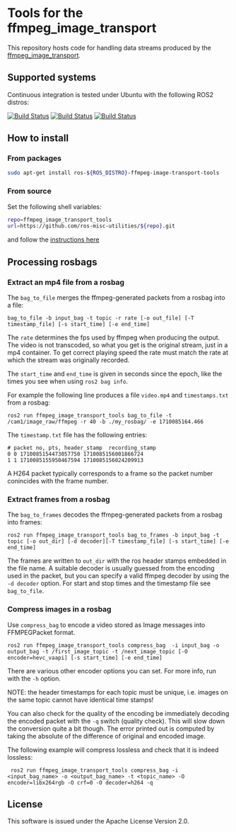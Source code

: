 # Tools for the ffmpeg\_image\_transport

This repository hosts code for handling data streams produced by the [ffmpeg_image_transport](https://github.com/ros-misc-utilities/ffmpeg_image_transport.git).

## Supported systems

Continuous integration is tested under Ubuntu with the following ROS2 distros:

 [![Build Status](https://build.ros2.org/buildStatus/icon?job=Hdev__ffmpeg_image_transport_tools__ubuntu_jammy_amd64&subject=Humble)](https://build.ros2.org/job/Hdev__ffmpeg_image_transport_tools__ubuntu_jammy_amd64/)
 [![Build Status](https://build.ros2.org/buildStatus/icon?job=Jdev__ffmpeg_image_transport_tools__ubuntu_noble_amd64&subject=Jazzy)](https://build.ros2.org/job/Jdev__ffmpeg_image_transport_tools__ubuntu_noble_amd64/)
 [![Build Status](https://build.ros2.org/buildStatus/icon?job=Rdev__ffmpeg_image_transport_tools__ubuntu_noble_amd64&subject=Rolling)](https://build.ros2.org/job/Rdev__ffmpeg_image_transport_tools__ubuntu_noble_amd64/)

## How to install

### From packages

```bash
sudo apt-get install ros-${ROS_DISTRO}-ffmpeg-image-transport-tools
```

### From source

Set the following shell variables:
```bash
repo=ffmpeg_image_transport_tools
url=https://github.com/ros-misc-utilities/${repo}.git
```
and follow the [instructions here](https://github.com/ros-misc-utilities/.github/blob/master/docs/build_ros_repository.md)

## Processing rosbags

### Extract an mp4 file from a rosbag
The ``bag_to_file`` merges the ffmpeg-generated packets from a rosbag into a file:
```
bag_to_file -b input_bag -t topic -r rate [-o out_file] [-T timestamp_file] [-s start_time] [-e end_time]
```

The ``rate`` determines the fps used by ffmpeg when producing the
output. The video is not transcoded, so what you get is the original
stream, just in a mp4 container. To get correct playing speed the rate must
match the rate at which the stream was originally recorded.

The ``start_time`` and ``end_time`` is given in seconds since the
epoch, like the times you see when using ``ros2 bag info``. 

For example the following line produces a file ``video.mp4`` and ``timestamps.txt`` from a rosbag:
```
ros2 run ffmpeg_image_transport_tools bag_to_file -t /cam1/image_raw/ffmpeg -r 40 -b ./my_rosbag/ -e 1710085164.466
```

The ``timestamp.txt`` file has the following entries:
```
# packet no, pts, header_stamp  recording_stamp
0 0 1710085154473057750 1710085156001866724
1 1 1710085155950467594 1710085156024209913
```
A H264 packet typically corresponds to a frame so the packet number
conincides with the  frame number.

### Extract frames from a rosbag
The ``bag_to_frames`` decodes the ffmpeg-generated packets from a rosbag into frames:
```
ros2 run ffmpeg_image_transport_tools bag_to_frames -b input_bag -t topic [-o out_dir] [-d decoder][-T timestamp_file] [-s start_time] [-e end_time]
```
The frames are written to ``out_dir`` with the ros header stamps embedded in the file name. A suitable decoder is usually guessed from the encoding used in the packet, but you can specify a valid ffmpeg decoder by using the ``-d decoder`` option. For start and stop times and the timestamp file see ``bag_to_file``.

### Compress images in a rosbag
Use ``compress_bag`` to encode a video stored as Image messages into FFMPEGPacket format.
```
ros2 run ffmpeg_image_transport_tools compress_bag  -i input_bag -o output_bag -t /first_image_topic -t /next_image_topic [-O encoder=hevc_vaapi] [-s start_time] [-e end_time]
```
There are various other encoder options you can set. For more info, run with the ``-h`` option.

NOTE: the header timestamps for each topic must be unique, i.e. images on the same topic cannot have identical time stamps!

You can also check for the quality of the encoding be immediately decoding the encoded packet with the ``-q`` switch (quality check). This will slow down the conversion quite a bit though. The error printed out is computed by taking the absolute of the difference of original and encoded image.

The following example will compress lossless and check that it is indeed lossless:
```
 ros2 run ffmpeg_image_transport_tools compress_bag -i <input_bag_name> -o <output_bag_name> -t <topic_name> -O encoder=libx264rgb -O crf=0 -O decoder=h264 -q
```


## License

This software is issued under the Apache License Version 2.0.
